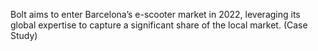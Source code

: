 Bolt aims to enter Barcelona’s e-scooter market in 2022, leveraging its global expertise to capture a significant share of the local market. (Case Study)
